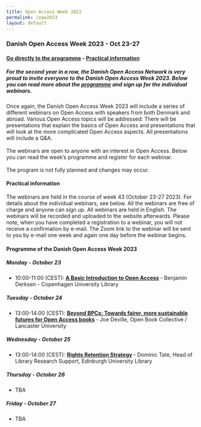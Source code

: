 ```yaml
---
title: Open Access Week 2023
permalink: /oaw2023
layout: default
---
```


### Danish Open Access Week 2023 - Oct 23-27

#### [Go directly to the programme](#programme-of-the-danish-open-access-week-2023) - [Practical information](#practical-information)

##### For the second year in a row, the Danish Open Access Network is very proud to invite everyone to the Danish Open Access Week 2023. Below you can read more about the [programme](#programme-of-the-danish-open-access-week-2023) and sign up for the individual webinars.

Once again, the Danish Open Access Week 2023 will include a series of different webinars on Open Access with speakers from both Denmark and abroad. Various Open Access topics will be addressed: There will be presentations that explain the basics of Open Access and presentations that will look at the more complicated Open Access aspects. All presentations will include a Q&A.<br></br>
The webinars are open to anyone with an interest in Open Access. Below you can read the week’s programme and register for each webinar.<br></br>
The program is not fully planned and changes may occur.

#### Practical information
The webinars are held in the course of week 43 (October 23-27 2023). For details about the individual webinars, see below. All the webinars are free of charge and anyone can sign up. All webinars are held in English. The webinars will be recorded and uploaded to the website afterwards.
Please note, when you have completed a registration to a webinar, you will not receive a confirmation by e-mail. The Zoom link to the webinar will be sent to you by e-mail one week and again one day before the webinar begins.
 
#### Programme of the Danish Open Access Week 2023

##### Monday - October 23
- 10:00-11:00 (CEST): <b>[A Basic Introduction to Open Access](https://openaccess.dk/oaw2022/monday01) </b> - Benjamin Derksen - Copenhagen University Library

##### Tuesday - October 24
- 13:00-14:00 (CEST): <b>[Beyond BPCs: Towards fairer, more sustainable futures for Open Access books](https://openaccess.dk/oaw2022/thuesday02) </b> - Joe Deville, Open Book Collective / Lancaster University

##### Wednesday - October 25
- 13:00-14:00 (CEST): <b>[Rights Retention Strategy](https://openaccess.dk/oaw2022/wednesday01) </b> - Dominic Tate, Head of Library Research Support, Edinburgh University Library

##### Thursday - October 26
- TBA

##### Friday - October 27
- TBA
